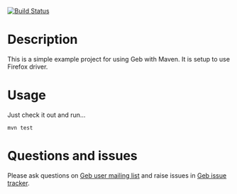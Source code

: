 [![Build Status](https://drone.io/github.com/geb/geb-example-maven/status.png)](https://drone.io/github.com/geb/geb-example-maven/latest)

# Description

This is a simple example project for using Geb with Maven. It is setup to use Firefox driver.

# Usage

Just check it out and run…

    mvn test

# Questions and issues

Please ask questions on [Geb user mailing list](http://xircles.codehaus.org/lists/user@geb.codehaus.org) and raise issues in [Geb issue tracker](https://jira.codehaus.org/browse/GEB).